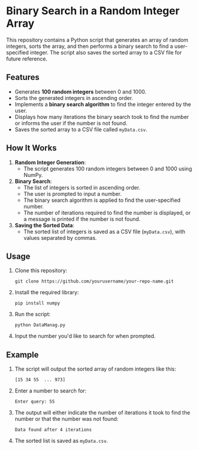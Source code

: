 <h1>Binary Search in a Random Integer Array</h1>

<p>This repository contains a Python script that generates an array of random integers, sorts the array, and then performs a binary search to find a user-specified integer. The script also saves the sorted array to a CSV file for future reference.</p>

<h2>Features</h2>
<ul>
    <li>Generates <strong>100 random integers</strong> between 0 and 1000.</li>
    <li>Sorts the generated integers in ascending order.</li>
    <li>Implements a <strong>binary search algorithm</strong> to find the integer entered by the user.</li>
    <li>Displays how many iterations the binary search took to find the number or informs the user if the number is not found.</li>
    <li>Saves the sorted array to a CSV file called <code>myData.csv</code>.</li>
</ul>

<h2>How It Works</h2>

<ol>
    <li><strong>Random Integer Generation</strong>:
        <ul>
            <li>The script generates 100 random integers between 0 and 1000 using NumPy.</li>
        </ul>
    </li>
    <li><strong>Binary Search</strong>:
        <ul>
            <li>The list of integers is sorted in ascending order.</li>
            <li>The user is prompted to input a number.</li>
            <li>The binary search algorithm is applied to find the user-specified number.</li>
            <li>The number of iterations required to find the number is displayed, or a message is printed if the number is not found.</li>
        </ul>
    </li>
    <li><strong>Saving the Sorted Data</strong>:
        <ul>
            <li>The sorted list of integers is saved as a CSV file (<code>myData.csv</code>), with values separated by commas.</li>
        </ul>
    </li>
</ol>

<h2>Usage</h2>

<ol>
    <li>Clone this repository:
        <pre><code>git clone https://github.com/yourusername/your-repo-name.git</code></pre>
    </li>
    <li>Install the required library:
        <pre><code>pip install numpy</code></pre>
    </li>
    <li>Run the script:
        <pre><code>python DataManag.py</code></pre>
    </li>
    <li>Input the number you'd like to search for when prompted.</li>
</ol>

<h2>Example</h2>

<ol>
    <li>The script will output the sorted array of random integers like this:
        <pre><code>[15 34 55  ... 973]</code></pre>
    </li>
    <li>Enter a number to search for:
        <pre><code>Enter query: 55</code></pre>
    </li>
    <li>The output will either indicate the number of iterations it took to find the number or that the number was not found:
        <pre><code>Data found after 4 iterations</code></pre>
    </li>
    <li>The sorted list is saved as <code>myData.csv</code>.</li>
</ol>
